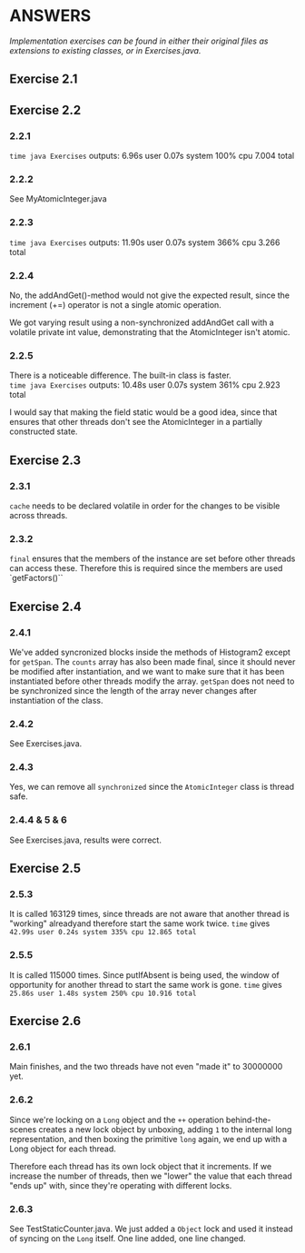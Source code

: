 
ANSWERS
==========

_Implementation exercises can be found in either their original files as extensions to existing classes, or in Exercises.java._

Exercise 2.1
------------



Exercise 2.2
------------

### 2.2.1 
`time java Exercises` outputs:
6.96s user 0.07s system 100% cpu 7.004 total

###  2.2.2
See MyAtomicInteger.java

###  2.2.3
`time java Exercises` outputs:
11.90s user 0.07s system 366% cpu 3.266 total

###  2.2.4
No, the addAndGet()-method would not give the expected result, since the increment (+=) operator is not a single atomic operation.

We got varying result using a non-synchronized addAndGet call with a volatile private int value, demonstrating that the AtomicInteger isn't atomic. 

###  2.2.5
There is a noticeable difference. The built-in class is faster.  
`time java Exercises` outputs:
10.48s user 0.07s system 361% cpu 2.923 total

I would say that making the field static would be a good idea, since that ensures that other threads don't see the AtomicInteger in a partially constructed state. 


Exercise 2.3
------------

### 2.3.1
`cache` needs to be declared volatile in order for the changes to be visible across threads.

### 2.3.2
`final` ensures that the members of the instance are set before other threads can access these. Therefore this is required since the members are used `getFactors()``


Exercise 2.4
------------

### 2.4.1
We've added syncronized blocks inside the methods of Histogram2 except for `getSpan`. The `counts` array has also been made final, since it should never be modified after instantiation, and we want to make sure that it has been instantiated before other threads modify the array. 
`getSpan` does not need to be synchronized since the length of the array never changes after instantiation of the class.

### 2.4.2
See Exercises.java. 

### 2.4.3
Yes, we can remove all `synchronized` since the `AtomicInteger` class is thread safe. 

### 2.4.4 & 5 & 6
See Exercises.java, results were correct. 


Exercise 2.5
------------

### 2.5.3
It is called 163129 times, since threads are not aware that another thread is "working" alreadyand therefore start the same work twice. 
`time` gives `42.99s user 0.24s system 335% cpu 12.865 total`

### 2.5.5
It is called 115000 times. Since putIfAbsent is being used, the window of opportunity for another thread to start the same work is gone. 
`time` gives `25.86s user 1.48s system 250% cpu 10.916 total`



Exercise 2.6
------------

### 2.6.1
Main finishes, and the two threads have not even "made it" to 30000000 yet.

### 2.6.2
Since we're locking on a `Long` object and the `++` operation behind-the-scenes creates a new lock object by unboxing, adding `1` to the internal long representation, and then boxing the primitive `long` again, we end up with a Long object for each thread. 

Therefore each thread has its own lock object that it increments. If we increase the number of threads, then we "lower" the value that each thread "ends up" with, since they're operating with different locks.

### 2.6.3
See TestStaticCounter.java. We just added a `Object` lock and used it instead of syncing on the `Long` itself. One line added, one line changed. 